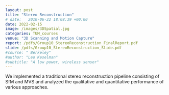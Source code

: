 ```yaml
---
layout: post
title: "Stereo Reconstruction"
# date:   2010-06-22 18:08:39 +00:00
date: 2022-02-15
image: /images/3DSpatial.jpg
categories: TUM_courses
venue: "3D Scanning and Motion Capture"
report: /pdfs/Group10_StereoReconstruction_FinalReport.pdf
slide: /pdfs/Group10_StereoReconstruction_Slide.pdf
#course: " Berkeley"
#author: "Leo Keselman"
#subtitle: "A low power, wireless sensor"
---
```

We implemented a traditional stereo reconstruction pipeline consisting of SfM and MVS and analyzed the qualitative and quantitative performance of various approaches.
